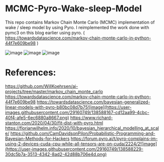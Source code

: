 # MCMC-Pyro-Wake-sleep-Model
 This repo contains Markov Chain Monte Carlo (MCMC) implementation of wake / sleep model by using Pyro. I reimplemented the work done with pymc3 on this blog earlier using pyro.
 ( https://towardsdatascience.com/markov-chain-monte-carlo-in-python-44f7e609be98 ) 
 
![image](https://user-images.githubusercontent.com/29160749/138588264-69c1b9db-227d-4bb2-b571-20ac758a7185.png)
![image](https://user-images.githubusercontent.com/29160749/138588296-2c638d99-8e1b-4f24-999b-2b340219fd6e.png)
![image](https://user-images.githubusercontent.com/29160749/138588277-343aee60-a279-4a20-8e6f-011c6919a71f.png)



# References:
 
https://github.com/WillKoehrsen/ai-projects/tree/master/markov_chain_monte_carlo
https://towardsdatascience.com/markov-chain-monte-carlo-in-python-44f7e609be98
https://towardsdatascience.com/bayesian-generalized-linear-models-with-pyro-b80bc08d7b75![image](https://user-images.githubusercontent.com/29160749/138588167-cd12aa99-4cbc-40f4-afe5-6ec6880a8667.png)
https://www.richard-stanton.com/2020/04/30/fit-dist-with-pyro.html
https://florianwilhelm.info/2020/10/bayesian_hierarchical_modelling_at_scale/
https://github.com/CamDavidsonPilon/Probabilistic-Programming-and-Bayesian-Methods-for-Hackers
https://forum.pyro.ai/t/pyro-complains-im-using-2-devices-cuda-cpu-while-all-tensors-are-on-cuda/2224/2![image](https://user-images.githubusercontent.com/29160749/138588229-30dc5b7a-3513-4342-8ad2-42d88b706e4d.png)

